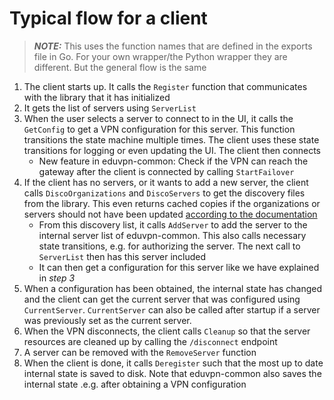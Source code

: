 # Typical flow for a client
> **_NOTE:_** This uses the function names that are defined in the exports file in Go. For your own wrapper/the Python wrapper they are different. But the general flow is the same
1. The client starts up. It calls the `Register` function that communicates with the library that it has initialized
2. It gets the list of servers using `ServerList`
3. When the user selects a server to connect to in the UI, it calls the `GetConfig` to get a VPN configuration for this server. This function transitions the state machine multiple times. The client uses these state transitions for logging or even updating the UI. The client then connects
	- New feature in eduvpn-common: Check if the VPN can reach the gateway after the client is connected by calling `StartFailover`
4. If the client has no servers, or it wants to add a new server, the client calls `DiscoOrganizations` and `DiscoServers` to get the discovery files from the library. This even returns cached copies if the organizations or servers should not have been updated [according to the documentation](https://docs.eduvpn.org/server/v3/server-discovery.html)
	- From this discovery list, it calls `AddServer` to add the server to the internal server list of eduvpn-common. This also calls necessary state transitions, e.g. for authorizing the server. The next call to `ServerList` then has this server included
	- It can then get a configuration for this server like we have explained in *step 3*
5. When a configuration has been obtained, the internal state has changed and the client can get the current server that was configured using `CurrentServer`. `CurrentServer` can also be called after startup if a server was previously set as the current server.
6. When the VPN disconnects, the client calls `Cleanup` so that the server resources are cleaned up by calling the `/disconnect` endpoint
7. A server can be removed with the `RemoveServer` function
8. When the client is done, it calls `Deregister` such that the most up to date internal state is saved to disk. Note that eduvpn-common also saves the internal state .e.g. after obtaining a VPN configuration
